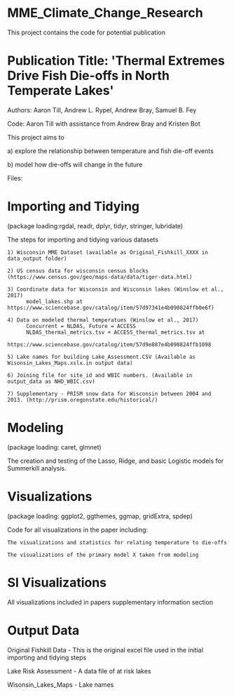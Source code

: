 # MME_Climate_Change_Research

This project contains the code for potential publication

# Publication Title: 'Thermal Extremes Drive Fish Die-offs in North Temperate Lakes'

  Authors: Aaron Till, Andrew L. Rypel, Andrew Bray, Samuel B. Fey
  
  Code: Aaron Till with assistance from Andrew Bray and Kristen Bot
  
This project aims to 
  
  a) explore the relationship between temperature and fish die-off events 
  
  b) model how die-offs will change in the future

Files:

# Importing and Tidying 
(package loading:rgdal, readr, dplyr, tidyr, stringer, lubridate)

  The steps for importing and tidying various datasets
    
    1) Wisconsin MME Dataset (available as Original_Fishkill_XXXX in data_output folder)
    
    2) US census data for wisconsin census blocks (https://www.census.gov/geo/maps-data/data/tiger-data.html)
    
    3) Coordinate data for Wisconsin and Wisconsin lakes (Winslow et al., 2017)
          model_lakes.shp at https://www.sciencebase.gov/catalog/item/57d97341e4b090824ffb0e6f)
    
    4) Data on modeled thermal temperatues (Winslow et al., 2017)  
          Concurrent = NLDAS, Future = ACCESS
          NLDAS_thermal_metrics.tsv + ACCESS_thermal_metrics.tsv at                                   
          https://www.sciencebase.gov/catalog/item/57d9e887e4b090824ffb1098 
    
    5) Lake names for building Lake_Assessment.CSV (Available as Wisonsin_Lakes_Maps.xslx.in output data)
    
    6) Joining file for site_id and WBIC numbers. (Available in output_data as NHD_WBIC.csv) 
    
    7) Supplementary - PRISM snow data for Wisconsin between 2004 and 2013. (http://prism.oregonstate.edu/historical/)
    
# Modeling 
(package loading: caret, glmnet)

  The creation and testing of the Lasso, Ridge, and basic Logistic models for Summerkill analysis. 
  
# Visualizations 
(package loading: ggplot2, ggthemes, ggmap, gridExtra, spdep)

  Code for all visualizations in the paper including:
    
    The visualizations and statistics for relating temperature to die-offs
    
    The visualizations of the primary model X taken from modeling
    
# SI Visualizations
  All visualizations included in papers supplementary information section
  

  
# Output Data

  Original Fishkill Data - This is the original excel file used in the initial importing and tidying steps
  
  Lake Risk Assessment - A data file of at risk lakes
  
  Wisonsin_Lakes_Maps - Lake names
  
 
    

